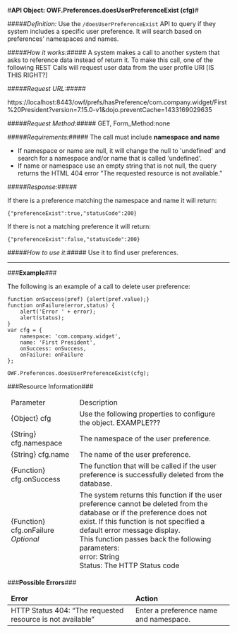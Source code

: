 #<b>API Object: OWF.Preferences.doesUserPreferenceExist (cfg)</b>#

#####<i>Definition:</i> 
Use the `/doesUserPreferenceExist` API to query if they system includes a specific user preference. It will search based on preferences' namespaces and names. 

 

#####<i>How it works:</i>#####
A system makes a call to another system that asks to reference data instead of return it. To make this call, one of the following REST Calls will request user data from the user profile URI [IS THIS RIGHT?] 

#####<i>Request URL:</i>#####

https://localhost:8443/owf/prefs/hasPreference/com.company.widget/First%20President?version=7.15.0-v1&dojo.preventCache=1433169029635

#####<i>Request Method:</i>#####
GET, Form_Method:none

#####<i>Requirements:</i>#####
 The call must include <b>namespace and name </b>
 
- If namespace or name are null, it will change the null to 'undefined' and search for a namespace and/or name that is called 'undefined'.
- If name or namespace use an empty string that is not null, the query returns the HTML 404 error "The requested resource is not available." 

#####<i>Response:</i>#####

If there is a preference matching the namespace and name it will return:

`{"preferenceExist":true,"statusCode":200}`

If there is not a matching preference it will return:

`{"preferenceExist":false,"statusCode":200}`


#####<i>How to use it:</i>#####
Use it to find user preferences.


<hr>
###<b>Example</b>###


The following is an example of a call to delete user preference:


    function onSuccess(pref) {alert(pref.value);}
    function onFailure(error,status) {
	    alert('Error ' + error);
	    alert(status);
    }
    var cfg = {
        namespace: 'com.company.widget',
        name: 'First President',
        onSuccess: onSuccess,
        onFailure: onFailure
    };

    OWF.Preferences.doesUserPreferenceExist(cfg);



###Resource Information###
<table style="width:100%">
  <thead>
    <td>Parameter</td>
    <td>Description</td
  </thead>
  <tr>
    <td>{Object} cfg</td>
    <td>Use the following properties to configure the object. EXAMPLE???</td> 
    </tr>
  <tr>
    <td>{String} cfg.namespace</td>
    <td>The namespace of the user preference.</td> 
  </tr>
  <tr>
    <td>{String} cfg.name</td>
    <td>The name of the user preference.</td> 
  </tr>
  <tr>
    <td>{Function} cfg.onSuccess</td>
    <td>The function that will be called if the user preference is successfully deleted from the database.</td> 
  </tr>
  <tr>
    <td>{Function} cfg.onFailure <i>Optional</i></td>
    <td>The system returns this function if the user preference cannot be deleted from the database or if the preference does not exist. If this function is not specified a default error message display.<br> 
    This function passes back the following parameters: <br>error: String
    <br>Status: The HTTP Status code</td> 
  </tr>
</table>


###<b>Possible Errors</b>###
<table style="width:100%">
  <thead>
    <td><b>Error</b></td>
    <td><b>Action</b></td>
  </thead>
  <tr>
    <td>HTTP Status 404: “The requested resource is not available”</td>
    <td>Enter a preference name and namespace.</td> 
  </tr> 
</table> 
